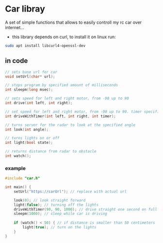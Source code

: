 # Car libray

A set of simple functions that allows to easily controll my rc car over internet...

* this library depends on curl, to install it on linux run: 
```bash
sudo apt install libcurl4-openssl-dev
```


## in code

```c
// sets base url for car
void setUrl(char* url);

// stops program by specified amount of milliseconds
int sleepm(long msec);

// sets speed for left and right motor, from -90 up to 90
int drive(int left, int right);

// set speed for left and right motor, from -90 up to 90. timer specifies milliseconds untill stop
int driveWithTimer(int left, int right, int timer);

// turns servor for the radar to look at the specified angle
int look(int angle);

// turns lights on or off
int light(bool state);

// returns distance from radar to obstacle
int watch();
```

### example

```c
#include "car.h"

int main() {
    setUrl("https://carUrl"); // replace with actual url

    look(0); // look straight forward
    light(false); // turning off the lights
    driveWithTimer(90, 90, 1000); // drive straight one second on full speed
    sleepm(1000); // sleep while car is driving
    
    if (watch() < 50) { // if distance is smaller than 50 centimeters
        light(true); // turn on the lights
    }
}
```